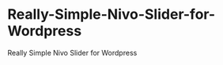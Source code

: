 Really-Simple-Nivo-Slider-for-Wordpress
=======================================

Really Simple Nivo Slider for Wordpress